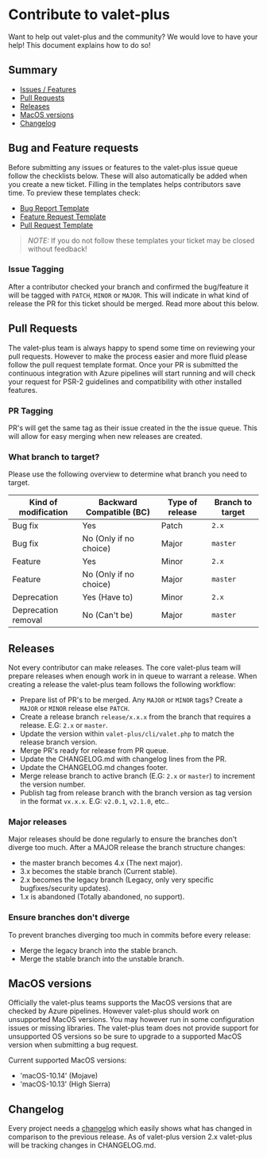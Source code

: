 # Contribute to valet-plus
Want to help out valet-plus and the community? We would love to have your help! This document explains how to do so!

## Summary

* [Issues / Features](#issue-templates)
* [Pull Requests](#pull-requests)
* [Releases](#releases)
* [MacOS versions](#macos-versions)
* [Changelog](#changelog)

## Bug and Feature requests

Before submitting any issues or features to the valet-plus issue queue follow the checklists below. These will also automatically 
be added when you create a new ticket. Filling in the templates helps contributors save time. To preview these templates check: 
- [Bug Report Template](./.github/ISSUE_TEMPLATE/bug_report.md) 
- [Feature Request Template](./.github/ISSUE_TEMPLATE/feature_request.md) 
- [Pull Request Template](./.github/PULL_REQUEST_TEMPLATE/pull_request_template.md) 

> _NOTE:_ If you do not follow these templates your ticket may be closed without feedback!

### Issue Tagging
After a contributor checked your branch and confirmed the bug/feature it will be tagged with `PATCH`, `MINOR` or `MAJOR`.
This will indicate in what kind of release the PR for this ticket should be merged. Read more about this below.

## Pull Requests
The valet-plus team is always happy to spend some time on reviewing your pull requests.
However to make the process easier and more fluid please follow the pull request template format.
Once your PR is submitted the continuous integration with Azure pipelines will start running and will check your request
for PSR-2 guidelines and compatibility with other installed features. 

### PR Tagging
PR's will get the same tag as their issue created in the the issue queue. This will allow for easy merging when new releases are created.
  
### What branch to target?
  
Please use the following overview to determine what branch you need to target.  

Kind of modification | Backward Compatible (BC) | Type of release | Branch to target        
-------------------- | ------------------------ | --------------- | -----------------------
Bug fix              | Yes                      | Patch           | `2.x`                  | 
Bug fix              | No (Only if no choice)   | Major           | `master`               | 
Feature              | Yes                      | Minor           | `2.x`                  | 
Feature              | No (Only if no choice)   | Major           | `master`               | 
Deprecation          | Yes (Have to)            | Minor           | `2.x`                  | 
Deprecation removal  | No (Can't be)            | Major           | `master`               | 


##  Releases

Not every contributor can make releases. The core valet-plus team will prepare releases when enough work in in queue to 
warrant a release. When creating a release the valet-plus team follows the following workflow:

- Prepare list of PR's to be merged. Any `MAJOR` or `MINOR` tags? Create a `MAJOR` or `MINOR` release else `PATCH`.
- Create a release branch `release/x.x.x` from the branch that requires a release. E.G: `2.x` or `master`.
- Update the version within `valet-plus/cli/valet.php` to match the release branch version.
- Merge PR's ready for release from PR queue.
- Update the CHANGELOG.md with changelog lines from the PR. 
- Update the CHANGELOG.md changes footer.
- Merge release branch to active branch (E.G: `2.x` or `master`) to increment the version number.
- Publish tag from release branch with the branch version as tag version in the format `vx.x.x`. E.G: `v2.0.1`, `v2.1.0`, etc..

### Major releases
Major releases should be done regularly to ensure the branches don't diverge too much. After a MAJOR release the branch 
structure changes: 

- the master branch becomes 4.x (The next major).
- 3.x becomes the stable branch (Current stable).
- 2.x becomes the legacy branch (Legacy, only very specific bugfixes/security updates).
- 1.x is abandoned (Totally abandoned, no support).

### Ensure branches don't diverge
To prevent branches diverging too much in commits before every release:

- Merge the legacy branch into the stable branch.
- Merge the stable branch into the unstable branch.

## MacOS versions
Officially the valet-plus teams supports the MacOS versions that are checked by Azure pipelines. However valet-plus
should work on unsupported MacOS versions. You may however run in some configuration issues or missing libraries. The
valet-plus team does not provide support for unsupported OS versions so be sure to upgrade to a supported MacOS version
when submitting a bug request.

Current supported MacOS versions:
- 'macOS-10.14' (Mojave)
- 'macOS-10.13' (High Sierra)

## Changelog
Every project needs a [changelog](./CHANGELOG.md) which easily shows what has changed in comparison to the previous release.
As of valet-plus version 2.x valet-plus will be tracking changes in CHANGELOG.md.


